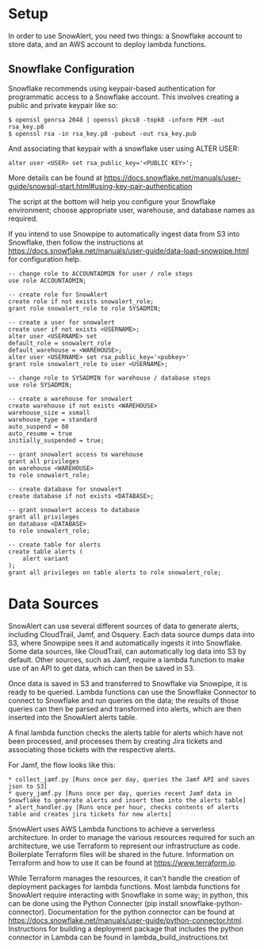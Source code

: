 # Setup

In order to use SnowAlert, you need two things: a Snowflake account to store data, and an AWS account to deploy lambda functions. 

## Snowflake Configuration

Snowflake recommends using keypair-based authentication for programmatic access to a Snowflake account. This involves creating a public and private keypair like so:

~~~~
$ openssl genrsa 2048 | openssl pkcs8 -topk8 -inform PEM -out rsa_key.p8
$ openssl rsa -in rsa_key.p8 -pubout -out rsa_key.pub
~~~~

And associating that keypair with a snowflake user using ALTER USER:

`alter user <USER> set rsa_public_key='<PUBLIC KEY>';`

More details can be found at https://docs.snowflake.net/manuals/user-guide/snowsql-start.html#using-key-pair-authentication

The script at the bottom will help you configure your Snowflake environment; choose appropriate user, warehouse, and database names as required.

If you intend to use Snowpipe to automatically ingest data from S3 into Snowflake, then follow the instructions at
    https://docs.snowflake.net/manuals/user-guide/data-load-snowpipe.html
for configuration help.

~~~~
-- change role to ACCOUNTADMIN for user / role steps
use role ACCOUNTADMIN;

-- create role for SnowAlert 
create role if not exists snowalert_role;
grant role snowalert_role to role SYSADMIN;

-- create a user for snowalert 
create user if not exists <USERNAME>;
alter user <USERNAME> set
default_role = snowalert_role
default_warehouse = <WAREHOUSE>;
alter user <USERNAME> set rsa_public_key='<pubkey>'
grant role snowalert_role to user <USERNAME>;

-- change role to SYSADMIN for warehouse / database steps
use role SYSADMIN;

-- create a warehouse for snowalert
create warehouse if not exists <WAREHOUSE>
warehouse_size = xsmall
warehouse_type = standard
auto_suspend = 60
auto_resume = true
initially_suspended = true;

-- grant snowalert access to warehouse
grant all privileges
on warehouse <WAREHOUSE>
to role snowalert_role;

-- create database for snowalert 
create database if not exists <DATABASE>;

-- grant snowalert access to database
grant all privileges
on database <DATABASE>
to role snowalert_role;

-- create table for alerts
create table alerts (
    alert variant
);
grant all privileges on table alerts to role snowalert_role;
~~~~

# Data Sources

SnowAlert can use several different sources of data to generate alerts, including CloudTrail, Jamf, and Osquery. Each data source dumps data into S3, where Snowpipe sees it and automatically ingests it into Snowflake. Some data sources, like CloudTrail, can automatically log data into S3 by default. Other sources, such as Jamf, require a lambda function to make use of an API to get data, which can then be saved in S3.

Once data is saved in S3 and transferred to Snowflake via Snowpipe, it is ready to be queried. Lambda functions can use the Snowflake Connector to connect to Snowflake and run queries on the data; the results of those queries can then be parsed and transformed into alerts, which are then inserted into the SnowAlert alerts table. 

A final lambda function checks the alerts table for alerts which have not been processed, and processes them by creating Jira tickets and associating those tickets with the respective alerts. 

For Jamf, the flow looks like this:

    * collect_jamf.py [Runs once per day, queries the Jamf API and saves json to S3]
    * query_jamf.py [Runs once per day, queries recent Jamf data in Snowflake to generate alerts and insert them into the alerts table]
    * alert_handler.py [Runs once per hour, checks contents of alerts table and creates jira tickets for new alerts]

SnowAlert uses AWS Lambda functions to achieve a serverless architecture. In order to manage the various resources required for such an architecture, we use Terraform to represent our infrastructure as code. Boilerplate Terraform files will be shared in the future. Information on Terraform and how to use it can be found at https://www.terraform.io.

While Terraform manages the resources, it can't handle the creation of deployment packages for lambda functions. Most lambda functions for SnowAlert require interacting with Snowflake in some way; in python, this can be done using the Python Connecter (pip install snowflake-python-connector). Documentation for the python connector can be found at https://docs.snowflake.net/manuals/user-guide/python-connector.html. Instructions for building a deployment package that includes the python connector in Lambda can be found in lambda_build_instructions.txt
